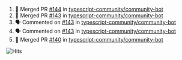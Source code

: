 <!--START_SECTION:activity-->
1. 🎉 Merged PR [#144](https://github.com/typescript-community/community-bot/pull/144) in [typescript-community/community-bot](https://github.com/typescript-community/community-bot)
2. 🎉 Merged PR [#143](https://github.com/typescript-community/community-bot/pull/143) in [typescript-community/community-bot](https://github.com/typescript-community/community-bot)
3. 🗣 Commented on [#143](https://github.com/typescript-community/community-bot/issues/143) in [typescript-community/community-bot](https://github.com/typescript-community/community-bot)
4. 🗣 Commented on [#143](https://github.com/typescript-community/community-bot/issues/143) in [typescript-community/community-bot](https://github.com/typescript-community/community-bot)
5. 🎉 Merged PR [#140](https://github.com/typescript-community/community-bot/pull/140) in [typescript-community/community-bot](https://github.com/typescript-community/community-bot)
<!--END_SECTION:activity-->

![Hits](https://hitcounter.pythonanywhere.com/count/tag.svg?url=https%3A%2F%2Fgithub.com%2Frobertwestbury)
